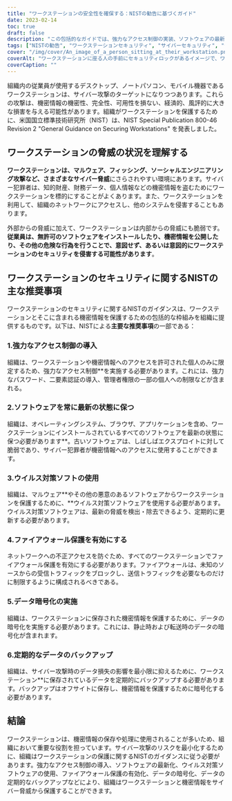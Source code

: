 ```yaml
---
title: "ワークステーションの安全性を確保する：NISTの勧告に基づくガイド"
date: 2023-02-14
toc: true
draft: false
description: "この包括的なガイドでは、強力なアクセス制御の実装、ソフトウェアの最新状態の維持、ウイルス対策ソフトウェアの使用、ファイアウォール保護の有効化、データ暗号化の実装、データの定期的なバックアップなど、NISTの推奨事項に基づき、ワークステーションを保護し機密情報を保護する方法をご紹介します。"
tags: ["NISTの勧告", "ワークステーションセキュリティ", "サイバーセキュリティ", "データあんごうか", "ファイアウォールプロテクション", "アンチウイルスソフト", "アクセス制御", "機密情報", "サイバー攻撃", "データバックアップ"]
cover: "/img/cover/An_image_of_a_person_sitting_at_their_workstation.png"
coverAlt: "ワークステーションに座る人の手前にセキュリティロックがあるイメージで、ワークステーションのセキュリティ確保の重要性を示しています。"
coverCaption: ""
---
```


組織内の従業員が使用するデスクトップ、ノートパソコン、モバイル機器であるワークステーションは、サイバー攻撃のターゲットになりつつあります。これらの攻撃は、機密情報の機密性、完全性、可用性を損ない、経済的、風評的に大きな損害を与える可能性があります。組織がワークステーションを保護するために、米国国立標準技術研究所（NIST）は、NIST Special Publication 800-46 Revision 2 "General Guidance on Securing Workstations" を発表しました。

## ワークステーションの脅威の状況を理解する

**ワークステーションは、マルウェア、フィッシング、ソーシャルエンジニアリング攻撃など、さまざまなサイバー脅威**にさらされやすい環境にあります。サイバー犯罪者は、知的財産、財務データ、個人情報などの機密情報を盗むためにワークステーションを標的にすることがよくあります。また、ワークステーションを利用して、組織のネットワークにアクセスし、他のシステムを侵害することもあります。

外部からの脅威に加えて、ワークステーションは内部からの脅威にも脆弱です。**従業員は、無許可のソフトウェアをインストールしたり、機密情報を公開したり、その他の危険な行為を行うことで、意図せず、あるいは意図的にワークステーションのセキュリティを侵害する可能性があります**。

## ワークステーションのセキュリティに関するNISTの主な推奨事項

ワークステーションのセキュリティに関するNISTのガイダンスは、ワークステーションとそこに含まれる機密情報を保護するための包括的な枠組みを組織に提供するものです。以下は、NISTによる**主要な推奨事項**の一部である：

### 1.強力なアクセス制御の導入

組織は、ワークステーションや機密情報へのアクセスを許可された個人のみに限定するため、強力なアクセス制御**を実施する必要があります。これには、強力なパスワード、二要素認証の導入、管理者権限の一部の個人への制限などが含まれる。

### 2.ソフトウェアを常に最新の状態に保つ

組織は、オペレーティングシステム、ブラウザ、アプリケーションを含め、ワークステーションにインストールされているすべてのソフトウェアを最新の状態に保つ必要があります**。古いソフトウェアは、しばしばエクスプロイトに対して脆弱であり、サイバー犯罪者が機密情報へのアクセスに使用することができます。

### 3.ウイルス対策ソフトの使用

組織は、マルウェア**やその他の悪意のあるソフトウェアからワークステーションを保護するために、**ウイルス対策ソフトウェアを使用する必要があります。ウイルス対策ソフトウェアは、最新の脅威を検出・除去できるよう、定期的に更新する必要があります。

### 4.ファイアウォール保護を有効にする

ネットワークへの不正アクセスを防ぐため、すべてのワークステーションでファイアウォール保護を有効にする必要があります。ファイアウォールは、未知のソースからの受信トラフィックをブロックし、送信トラフィックを必要なものだけに制限するように構成されるべきである。

### 5.データ暗号化の実施

組織は、ワークステーションに保存された機密情報を保護するために、データの暗号化を実施する必要があります。これには、静止時および転送時のデータの暗号化が含まれます。

### 6.定期的なデータのバックアップ

組織は、サイバー攻撃時のデータ損失の影響を最小限に抑えるために、ワークステーション**に保存されているデータを定期的にバックアップする必要があります。バックアップはオフサイトに保存し、機密情報を保護するために暗号化する必要があります。

## 結論

ワークステーションは、機密情報の保存や処理に使用されることが多いため、組織において重要な役割を担っています。サイバー攻撃のリスクを最小化するために、組織はワークステーションの保護に関するNISTのガイダンスに従う必要があります。強力なアクセス制御の導入、ソフトウェアの最新化、ウイルス対策ソフトウェアの使用、ファイアウォール保護の有効化、データの暗号化、データの定期的なバックアップなどにより、組織はワークステーションと機密情報をサイバー脅威から保護することができます。

